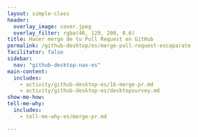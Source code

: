 ```yaml
---
layout: simple-class
header:
  overlay_image: cover.jpeg
  overlay_filter: rgba(46, 129, 200, 0.6)
title: Hacer merge de tu Pull Request en GitHub
permalink: /github-desktop/es/merge-pull-request-escaparate
facilitator: false
sidebar:
  nav: "github-desktop-nav-es"
main-content:
  includes:
    - activity/github-desktop-es/16-merge-pr.md
    - activity/github-desktop-es/desktopsurvey.md
show-me-how:
tell-me-why:
  includes:
    - tell-me-why-es/merge-pr.md

---
```

